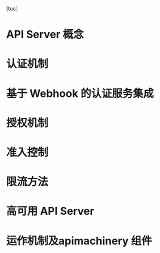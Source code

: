 [toc]







# API Server 概念















# 认证机制













# 基于 Webhook 的认证服务集成





# 授权机制





# 准入控制







# 限流方法





# 高可用 API Server







# 运作机制及apimachinery 组件









